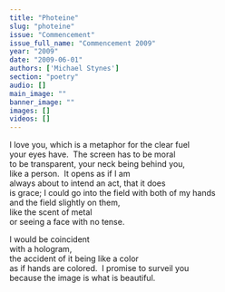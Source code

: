 ```yaml
---
title: "Photeine"
slug: "photeine"
issue: "Commencement"
issue_full_name: "Commencement 2009"
year: "2009"
date: "2009-06-01"
authors: ['Michael Stynes']
section: "poetry"
audio: []
main_image: ""
banner_image: ""
images: []
videos: []
---
```

I love you, which is a metaphor for the clear fuel   
your eyes have.  The screen has to be moral   
to be transparent, your neck being behind you,  
like a person.  It opens as if I am   
always about to intend an act, that it does  
is grace; I could go into the field with both of my hands   
and the field slightly on them,  
like the scent of metal  
or seeing a face with no tense.   
  
I would be coincident   
with a hologram,   
the accident of it being like a color  
as if hands are colored.  I promise to surveil you   
because the image is what is beautiful.  
  


